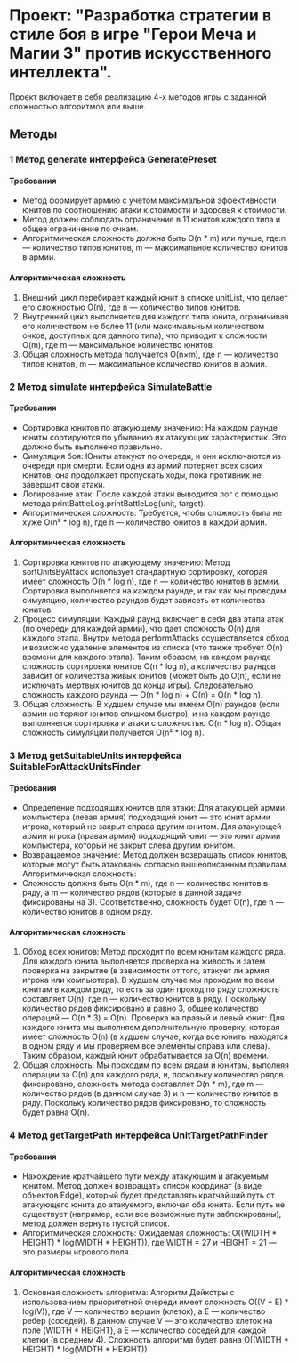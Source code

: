 # Проект:  "Разработка стратегии в стиле боя в игре "Герои Меча и Магии 3" против искусственного интеллекта".
Проект включает в себя реализацию 4-х методов игры с заданной сложностью алгоритмов или выше.
## Методы
### 1 Метод generate интерфейса GeneratePreset
#### Требования
- Метод формирует армию с учетом максимальной эффективности юнитов по соотношению атаки к стоимости и здоровья к стоимости.
- Метод должен соблюдать ограничение в 11 юнитов каждого типа и общее ограничение по очкам.
- Алгоритмическая сложность должна быть O(n * m) или лучше, где:n — количество типов юнитов, m — максимальное количество юнитов в армии.
#### Алгоритмическая сложность
1) Внешний цикл перебирает каждый юнит в списке unitList, что делает его сложностью O(n), где n — количество типов юнитов.
2) Внутренний цикл выполняется для каждого типа юнита, ограничивая его количеством не более 11 (или максимальным количеством очков, доступных для данного типа), что приводит к сложности O(m), где m — максимальное количество юнитов.
3) Общая сложность метода получается O(n×m),
где n — количество типов юнитов, m — максимальное количество юнитов в армии.
### 2 Метод simulate интерфейса SimulateBattle
#### Требования
- Сортировка юнитов по атакующему значению: На каждом раунде юниты сортируются по убыванию их атакующих характеристик. Это должно быть выполнено правильно.
- Симуляция боя: Юниты атакуют по очереди, и они исключаются из очереди при смерти. Если одна из армий потеряет всех своих юнитов, она продолжает пропускать ходы, пока противник не завершит свои атаки.
- Логирование атак: После каждой атаки выводится лог с помощью метода printBattleLog.printBattleLog(unit, target).
- Алгоритмическая сложность: Требуется, чтобы сложность была не хуже O(n² * log n), где n — количество юнитов в каждой армии.
#### Алгоритмическая сложность
1) Сортировка юнитов по атакующему значению: Метод sortUnitsByAttack использует стандартную сортировку, которая имеет сложность O(n * log n), где n — количество юнитов в армии. Сортировка выполняется на каждом раунде, и так как мы проводим симуляцию, количество раундов будет зависеть от количества юнитов.
2) Процесс симуляции:
Каждый раунд включает в себя два этапа атак (по очереди для каждой армии), что дает сложность O(n) для каждого этапа.
Внутри метода performAttacks осуществляется обход и возможно удаление элементов из списка (что также требует O(n) времени для каждого этапа).
Таким образом, на каждом раунде сложность сортировки юнитов O(n * log n), а количество раундов зависит от количества живых юнитов (может быть до O(n), если не исключать мертвых юнитов до конца игры). Следовательно, сложность каждого раунда — O(n * log n) + O(n) = O(n * log n).
3) Общая сложность:
В худшем случае мы имеем O(n) раундов (если армии не теряют юнитов слишком быстро), и на каждом раунде выполняется сортировка и атаки с сложностью O(n * log n).
Общая сложность симуляции получается O(n² * log n).
### 3 Метод getSuitableUnits интерфейса SuitableForAttackUnitsFinder
#### Требования
- Определение подходящих юнитов для атаки:
Для атакующей армии компьютера (левая армия) подходящий юнит — это юнит армии игрока, который не закрыт справа другим юнитом.
Для атакующей армии игрока (правая армия) подходящий юнит — это юнит армии компьютера, который не закрыт слева другим юнитом.
- Возвращаемое значение:
Метод должен возвращать список юнитов, которые могут быть атакованы согласно вышеописанным правилам.
Алгоритмическая сложность:
- Сложность должна быть O(n * m), где n — количество юнитов в ряду, а m — количество рядов (которые в данной задаче фиксированы на 3). Соответственно, сложность будет O(n), где n — количество юнитов в одном ряду.
#### Алгоритмическая сложность
1) Обход всех юнитов:
Метод проходит по всем юнитам каждого ряда. Для каждого юнита выполняется проверка на живость и затем проверка на закрытие (в зависимости от того, атакует ли армия игрока или компьютера).
В худшем случае мы проходим по всем юнитам в каждом ряду, то есть за один проход по ряду сложность составляет O(n), где n — количество юнитов в ряду.
Поскольку количество рядов фиксировано и равно 3, общее количество операций — O(n * 3) = O(n).
Проверка на правый и левый юнит: Для каждого юнита мы выполняем дополнительную проверку, которая имеет сложность O(n) (в худшем случае, когда все юниты находятся в одном ряду и мы проверяем все элементы справа или слева). Таким образом, каждый юнит обрабатывается за O(n) времени.
2) Общая сложность:
Мы проходим по всем рядам и юнитам, выполняя операции за O(n) для каждого ряда, и, поскольку количество рядов фиксировано, сложность метода составляет O(n * m), где m — количество рядов (в данном случае 3) и n — количество юнитов в ряду.
Поскольку количество рядов фиксировано, то сложность будет равна O(n).
### 4 Метод getTargetPath интерфейса UnitTargetPathFinder
#### Требования
- Нахождение кратчайшего пути между атакующим и атакуемым юнитом.
Метод должен возвращать список координат (в виде объектов Edge), который будет представлять кратчайший путь от атакующего юнита до атакуемого, включая оба юнита.
Если путь не существует (например, если все возможные пути заблокированы), метод должен вернуть пустой список.
- Алгоритмическая сложность:
Ожидаемая сложность: O((WIDTH * HEIGHT) * log(WIDTH * HEIGHT)), где WIDTH = 27 и HEIGHT = 21 — это размеры игрового поля.
#### Алгоритмическая сложность
1) Основная сложность алгоритма:
Алгоритм Дейкстры с использованием приоритетной очереди имеет сложность O((V + E) * log(V)), где V — количество вершин (клеток), а E — количество ребер (соседей).
В данном случае V — это количество клеток на поле (WIDTH * HEIGHT), а E — количество соседей для каждой клетки (в среднем 4).
Сложность алгоритма будет равна O((WIDTH * HEIGHT) * log(WIDTH * HEIGHT))
